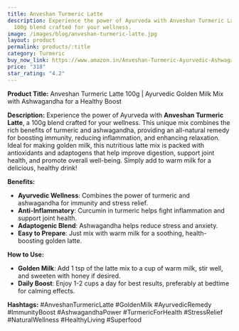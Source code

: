 ```yaml
---
title: Anveshan Turmeric Latte
description: Experience the power of Ayurveda with Anveshan Turmeric Latte, a
  100g blend crafted for your wellness.
image: /images/blog/anveshan-turmeric-latte.jpg
layout: product
permalink: products/:title
category: Turmeric
buy_now_link: https://www.amazon.in/Anveshan-Turmeric-Ayurvedic-Ashwagandha-Immunity/dp/B09MV198QG/ref=sr_1_29?crid=1IBX4K52DVNNJ&tag=ayushmonk-21
price: "318"
star_rating: "4.2"
---
```

**Product Title:** Anveshan Turmeric Latte 100g | Ayurvedic Golden Milk Mix with Ashwagandha for a Healthy Boost

**Description:**
Experience the power of Ayurveda with **Anveshan Turmeric Latte**, a 100g blend crafted for your wellness. This unique mix combines the rich benefits of turmeric and ashwagandha, providing an all-natural remedy for boosting immunity, reducing inflammation, and enhancing relaxation. Ideal for making golden milk, this nutritious latte mix is packed with antioxidants and adaptogens that help improve digestion, support joint health, and promote overall well-being. Simply add to warm milk for a delicious, healthy drink!

**Benefits:**
- **Ayurvedic Wellness**: Combines the power of turmeric and ashwagandha for immunity and stress relief.
- **Anti-Inflammatory**: Curcumin in turmeric helps fight inflammation and support joint health.
- **Adaptogenic Blend**: Ashwagandha helps reduce stress and anxiety.
- **Easy to Prepare**: Just mix with warm milk for a soothing, health-boosting golden latte.

**How to Use:**
- **Golden Milk**: Add 1 tsp of the latte mix to a cup of warm milk, stir well, and sweeten with honey if desired.
- **Daily Boost**: Enjoy 1-2 cups a day for best results, preferably at bedtime for calming effects.

**Hashtags:**
#AnveshanTurmericLatte #GoldenMilk #AyurvedicRemedy #ImmunityBoost #AshwagandhaPower #TurmericForHealth #StressRelief #NaturalWellness #HealthyLiving #Superfood
